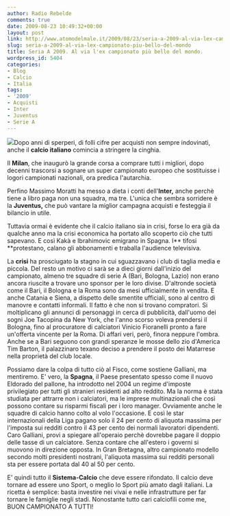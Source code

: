 ```yaml
---
author: Radio Rebelde
comments: true
date: 2009-08-23 10:49:32+00:00
layout: post
link: http://www.atomodelmale.it/2009/08/23/seria-a-2009-al-via-lex-campionato-piu-bello-del-mondo/
slug: seria-a-2009-al-via-lex-campionato-piu-bello-del-mondo
title: Seria A 2009. Al via l'ex campionato più bello del mondo.
wordpress_id: 5404
categories:
- Blog
- Calcio
- Italia
tags:
- '2009'
- Acquisti
- Inter
- Juventus
- Serie A
---
```


![](http://www.atomodelmale.it/wp-content/uploads/2009/08/pallone-si-sgonfia-crisi-recessione-300x225.jpg)Dopo anni di sperperi, di folli cifre per acquisti non sempre indovinati, anche il **calcio italiano** comincia a stringere la cinghia.

Il **Milan**, che inaugurò la grande corsa a comprare tutti i migliori, dopo decenni trascorsi a sognare un super campionato europeo che sostituisse i logori campionati nazionali, ora predica l'autarchia.

Perfino Massimo Moratti ha messo a dieta i conti dell'**Inter,** anche perchè tiene a libro paga non una squadra, ma tre. L'unica che sembra sorridere è la **Juventus,** che può vantare la miglior campagna acquisti e festeggia il bilancio in utile.

<!-- more -->


Tuttavia ormai è evidente che il calcio italiano sia in crisi, forse lo era già da qualche anno ma la crisi economica ha portato allo scoperto ciò che tutti sapevano. E così Kakà e Ibrahimovic emigrano in Spagna. I** tifosi **protestano, calano gli abbonamenti e traballa l'audience televisiva.

La **crisi** ha prosciugato la stagno in cui sguazzavano i club di taglia media e piccola. Del resto un motivo ci sarà se a dieci giorni dall'inizio del campionato, almeno tre squadre di serie A (Bari, Bologna, Lazio) non erano ancora riuscite a trovare uno sponsor per le loro divise. D'altronde società come il Bari, il Bologna e la Roma sono da mesi ufficialmente in vendita. E anche Catania e Siena, a dispetto delle smentite ufficiali, sono al centro di manovre e contatti informali.
Il fatto è che non si trovano compratori. Si moltiplicano gli annunci di personaggi in cerca di pubblicità, dall'uomo dei sogni Joe Tacopina da New York, che l'anno scorso voleva prendersi il Bologna, fino al procuratore di calciatori Vinicio Fioranelli pronto  a fare un'offerta vincente per la Roma. Di affari veri, però, finora neppure l'ombra. Anche se a Bari seguono con grandi speranze le mosse dello zio d'America Tim Barton, il palazzinaro texano deciso a prendere il posto dei Matarrese nella proprietà del club locale.

Possiamo dare la colpa di tutto ciò al Fisco, come sostiene Galliani, ma mentiremo. E' vero, la **Spagna**, il Paese presentato spesso come il nuovo Eldorado del pallone, ha introdotto nel 2004 un regime d'imposte privilegiato per tutti gli stranieri residenti ad alto reddito. Ma la norma è stata studiata per attrarre non i calciatori, ma le imprese multinazionali che così possono contare su risparmi fiscali per i loro manager. Ovviamente anche le squadre di calcio hanno colto al volo l'occasione. E così le star internazionali della Liga pagano solo il 24 per cento di aliquota massima per l'imposta sui redditi contro il 43 per cento dei normali lavoratori dipendenti. Caro Galliani, provi a spiegare all'operaio perchè dovrebbe pagare il doppio delle tasse di un calciatore. Senza contare che all'estero i governi si muovono in direzione opposta. In Gran Bretagna, altro campionato modello secondo molti presidenti nostrani, l'aliquota massima sui redditi personali sta per essere portata dal 40 al 50 per cento.

E' quindi tutto il **Sistema-Calcio** che deve essere rifondato. Il calcio deve tornare ad essere uno Sport, o meglio lo Sport più amato dagli italiani. La ricetta è semplice: basta investire nei vivai e nelle infrastrutture per far tornare le famiglie negli stadi. Nonostante tutto cari calciofili come me, BUON CAMPIONATO A TUTTI!
